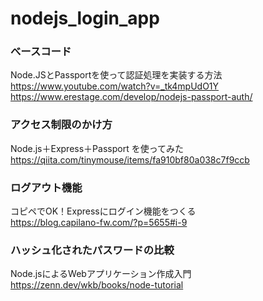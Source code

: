 # nodejs_login_app

### べースコード<br>
Node.JSとPassportを使って認証処理を実装する方法<br>
https://www.youtube.com/watch?v=_tk4mpUdO1Y<br>
https://www.erestage.com/develop/nodejs-passport-auth/

### アクセス制限のかけ方<br>
Node.js＋Express＋Passport を使ってみた<br>
https://qiita.com/tinymouse/items/fa910bf80a038c7f9ccb

### ログアウト機能<br>
コピペでOK！Expressにログイン機能をつくる<br>
https://blog.capilano-fw.com/?p=5655#i-9

### ハッシュ化されたパスワードの比較<br>
Node.jsによるWebアプリケーション作成入門<br>
https://zenn.dev/wkb/books/node-tutorial

